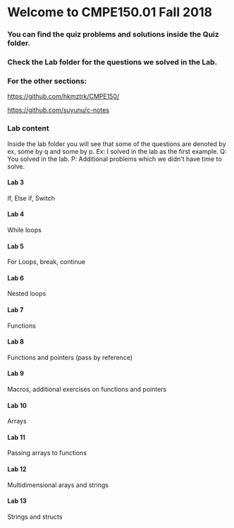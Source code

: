# Welcome to CMPE150.01 Fall 2018

### You can find the quiz problems and solutions inside the Quiz folder.

### Check the Lab folder for the questions we solved in the Lab.


### For the other sections:

https://github.com/hkmztrk/CMPE150/

https://github.com/suyunu/c-notes

### Lab content

Inside the lab folder you will see that some of the questions are denoted by ex, some by q and some by p.
Ex: I solved in the lab as the first example.
Q: You solved in the lab.
P: Additional problems which we didn't have time to solve.

#### Lab 3

If, Else if, Switch

#### Lab 4

While loops

#### Lab 5

For Loops, break, continue

#### Lab 6

Nested loops

#### Lab 7

Functions

#### Lab 8 

Functions and pointers (pass by reference)

#### Lab 9

Macros, additional exercises on functions and pointers

#### Lab 10

Arrays

#### Lab 11

Passing arrays to functions

#### Lab 12

Multidimensional arays and strings

#### Lab 13

Strings and structs
